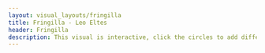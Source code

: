 ```yaml
---
layout: visual_layouts/fringilla
title: Fringilla - Leo Eltes
header: Fringilla
description: This visual is interactive, click the circles to add different effects to the song. The left circle is a delay with a lowpass filter, the middle one is a slower delay without a filter and the right circle adds a reverb to the track. The circle also represent different frequencies and the volume of that frequency. They represent the following frequencies in order left to right: bass, mid and treble. This visual works on both desktop and mobile units.
---
```

